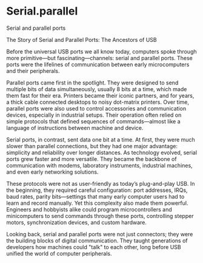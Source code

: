 # Serial.parallel
Serial and parallel ports


The Story of Serial and Parallel Ports: The Ancestors of USB

Before the universal USB ports we all know today, computers spoke through more primitive—but fascinating—channels: serial and parallel ports. These ports were the lifelines of communication between early microcomputers and their peripherals.

Parallel ports came first in the spotlight. They were designed to send multiple bits of data simultaneously, usually 8 bits at a time, which made them fast for their era. Printers became their iconic partners, and for years, a thick cable connected desktops to noisy dot-matrix printers. Over time, parallel ports were also used to control accessories and communication devices, especially in industrial setups. Their operation often relied on simple protocols that defined sequences of commands—almost like a language of instructions between machine and device.

Serial ports, in contrast, sent data one bit at a time. At first, they were much slower than parallel connections, but they had one major advantage: simplicity and reliability over longer distances. As technology evolved, serial ports grew faster and more versatile. They became the backbone of communication with modems, laboratory instruments, industrial machines, and even early networking solutions.

These protocols were not as user-friendly as today’s plug-and-play USB. In the beginning, they required careful configuration: port addresses, IRQs, baud rates, parity bits—settings that many early computer users had to learn and record manually. Yet this complexity also made them powerful. Engineers and hobbyists alike could program microcontrollers and minicomputers to send commands through these ports, controlling stepper motors, synchronization devices, and custom hardware.

Looking back, serial and parallel ports were not just connectors; they were the building blocks of digital communication. They taught generations of developers how machines could "talk" to each other, long before USB unified the world of computer peripherals.


